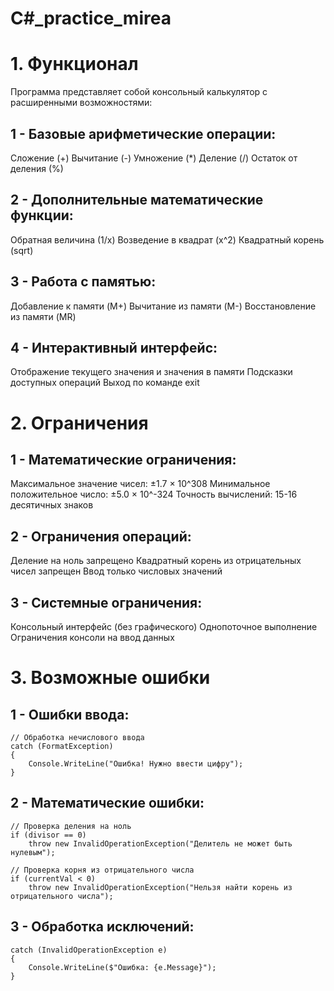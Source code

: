 # C#_practice_mirea
# 1. Функционал
Программа представляет собой консольный калькулятор с расширенными возможностями:
## 1 - Базовые арифметические операции:
Сложение (+)
Вычитание (-)
Умножение (*)
Деление (/)
Остаток от деления (%)

## 2 - Дополнительные математические функции:
Обратная величина (1/x)
Возведение в квадрат (x^2)
Квадратный корень (sqrt)

## 3 - Работа с памятью:
Добавление к памяти (M+)
Вычитание из памяти (M-)
Восстановление из памяти (MR)

## 4 - Интерактивный интерфейс:
Отображение текущего значения и значения в памяти
Подсказки доступных операций
Выход по команде exit

# 2. Ограничения
## 1 - Математические ограничения:
Максимальное значение чисел: ±1.7 × 10^308
Минимальное положительное число: ±5.0 × 10^-324
Точность вычислений: 15-16 десятичных знаков

## 2 - Ограничения операций:
Деление на ноль запрещено
Квадратный корень из отрицательных чисел запрещен
Ввод только числовых значений

## 3 - Системные ограничения:
Консольный интерфейс (без графического)
Однопоточное выполнение
Ограничения консоли на ввод данных

# 3. Возможные ошибки
## 1 - Ошибки ввода:
    // Обработка нечислового ввода
    catch (FormatException)
    {
        Console.WriteLine("Ошибка! Нужно ввести цифру");
    }
## 2 - Математические ошибки:
    // Проверка деления на ноль
    if (divisor == 0)
        throw new InvalidOperationException("Делитель не может быть нулевым");

    // Проверка корня из отрицательного числа
    if (currentVal < 0)
        throw new InvalidOperationException("Нельзя найти корень из отрицательного числа");
## 3 - Обработка исключений:
    catch (InvalidOperationException e)
    {
        Console.WriteLine($"Ошибка: {e.Message}");
    }
